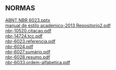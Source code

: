 NORMAS
------
<a href="http://docs.google.com/viewer?url=https://github.com/arthurfelixgr/tcc/raw/master/normas/ABNT%20NBR%206023.pptx" target="_blank">ABNT NBR 6023.pptx</a><br>
<a href="http://docs.google.com/viewer?url=https://github.com/arthurfelixgr/tcc/raw/master/normas/manual%20de%20estilo%20academico-2013%20Repositorio2.pdf" target="_blank">manual de estilo academico-2013 Repositorio2.pdf</a><br>
<a href="http://docs.google.com/viewer?url=https://github.com/arthurfelixgr/tcc/raw/master/normas/nbr-10520.citacao.pdf" target="_blank">nbr-10520.citacao.pdf</a><br>
<a href="http://docs.google.com/viewer?url=https://github.com/arthurfelixgr/tcc/raw/master/normas/nbr-14724.tcc.pdf" target="_blank">nbr-14724.tcc.pdf</a><br>
<a href="http://docs.google.com/viewer?url=https://github.com/arthurfelixgr/tcc/raw/master/normas/nbr-6023.referencia.pdf" target="_blank">nbr-6023.referencia.pdf</a><br>
<a href="http://docs.google.com/viewer?url=https://github.com/arthurfelixgr/tcc/raw/master/normas/nbr-6024.pdf" target="_blank">nbr-6024.pdf</a><br>
<a href="http://docs.google.com/viewer?url=https://github.com/arthurfelixgr/tcc/raw/master/normas/nbr-6027.sumário.pdf" target="_blank">nbr-6027.sumário.pdf</a><br>
<a href="http://docs.google.com/viewer?url=https://github.com/arthurfelixgr/tcc/raw/master/normas/nbr-6028.resumo.pdf" target="_blank">nbr-6028.resumo.pdf</a><br>
<a href="http://docs.google.com/viewer?url=https://github.com/arthurfelixgr/tcc/raw/master/normas/nbr-6033.ordem-alfabetica.pdf" target="_blank">nbr-6033.ordem-alfabetica.pdf</a><br>
